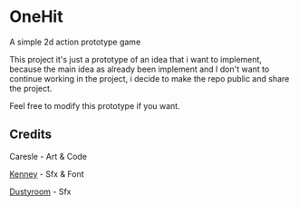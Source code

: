 # OneHit
A simple 2d action prototype game

This project it's just a prototype of an idea that i want to implement, because the main idea as already been implement and I don't want to continue working in the project, i decide to make the repo public and share the project.

Feel free to modify this prototype if you want.

## Credits

Caresle - Art & Code

[Kenney](https://www.kenney.nl/) - Sfx & Font

[Dustyroom](https://dustyroom.com/) - Sfx
